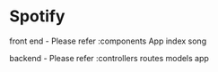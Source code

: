 # Spotify

front end - Please refer :components
                          App
                          index
                          song

backend -  Please refer :controllers
                         routes
                         models
                         app


